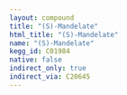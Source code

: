 ```yaml
---
layout: compound
title: "(S)-Mandelate"
html_title: "(S)-Mandelate"
name: "(S)-Mandelate"
kegg_id: C01984
native: false
indirect_only: true
indirect_via: C20645
---
```

